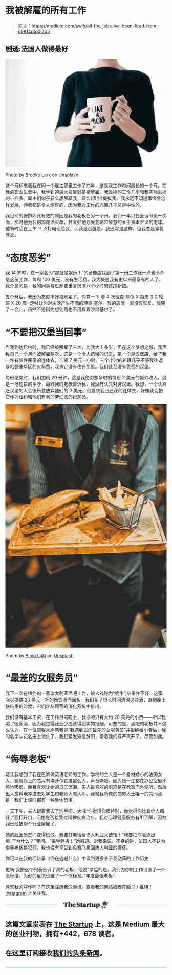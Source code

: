 # 我被解雇的所有工作

> 原文：<https://medium.com/swlh/all-the-jobs-ive-been-fired-from-c9814d5352db>

## 剧透:法国人做得最好

![](img/6ebf84737ab5bc5f566cab19cdb0de81.png)

Photo by [Brooke Lark](https://unsplash.com/@brookelark?utm_source=medium&utm_medium=referral) on [Unsplash](https://unsplash.com?utm_source=medium&utm_medium=referral)

这个月标志着我在同一个雇主那里工作了四年，这是我工作时间最长的一个月。在我的职业生涯中，我学到的最大技能就是被解雇。我丢掉的工作几乎和我实际丢掉的一样多。雇主们似乎要么想解雇我，要么(很少)提拔我。我永远不知道事情会怎样发展，两者都是令人惊讶的，因为我对工作的兴趣几乎总是中性的。

我目前的安排如此有效的原因是我的老板在另一个州。我们一年只在圣诞节见一次面，那时他为我的鸡尾酒买单，并友好地忍受我略带醉意的关于资本主义的咆哮。他有时会在上午 11 点打电话给我，问我是否醒着。我通常是这样，但我总是穿着睡衣。

# “态度恶劣”

我 14 岁时，在一家名为“那就是娱乐！”的音像店找到了第一份工作我一点也不介意这份工作，每周 100 美元，没有生活费，我大概是我有史以来最富有的人了。我介意的是，我的同事每班都要重复扮演八个小时的逃跑新娘。

五个月后，我因为态度不好被解雇了。你算一下:看 4 次理查·基尔 X 每周 3 次轮班 X 20 周=足够让你对生活产生不满的理查·基尔。我的态度一直没有恢复。我哭了一会儿，虽然不是因为想到再也不用看着沙鼠基尔了。

# “不要把汉堡当回事”

当我到达纽约时，我已经被解雇了三次，比我大十多岁，但在这个梦想之城，我声称自己一个月内被解雇两次，这是一个令人遗憾的记录。第一个是汉堡店，给了我一件有弹性腰带的连体衣，工资 7 美元一小时。三个小时的轮班几乎不够我往返曼哈顿豪华区的火车费，我肯定没有住在那里。我们甚至没有免费的汉堡。

每班结束时，我们加班 20 分钟，这是我绝对想争取的每班 2 美元的额外收入。这是一场短暂的争吵，最终我的老板告诉我，我没有认真对待汉堡。我想，一个认真吃汉堡的人会很乐意放弃他们的 2 美元。他要求我归还我的连体衣，好像我会把它作为纽约和他们有利的劳动法的纪念品。

![](img/129bbc4e7b669d35807cd8b52d3bb059.png)

Photo by [Bimo Luki](https://unsplash.com/@bimoluki02?utm_source=medium&utm_medium=referral) on [Unsplash](https://unsplash.com?utm_source=medium&utm_medium=referral)

# “最差的女服务员”

我下一次在纽约的一家澳大利亚酒吧工作，被人戏称为“奶牛”,结果并不好。这家店以提供 20 美元一杯的畅饮酒而闻名。我们花了很长时间清理这些酒，直到晚上快结束的时候，它们才从顾客的消化系统中排出。

我们没有基本工资，在工作日的晚上，我挣的只有大约 20 美元的小费——所以我喝了很多酒，因为我觉得我至少应该得到实物报酬。可悲的是，酒吧的老板并不这么认为。在一位顾客大声骂我是“我遇到过的最差的女服务员”并拒绝给小费后，我的名字从花名册上消失了，我赶紧发短信辞职，带着我的尊严离开了。尽管如此。

# “侮辱老板”

这让我想到了我在巴黎做英语老师的工作。学校的主人是一个身材矮小的法国女人，她肩膀上的芯片有埃菲尔铁塔那么大，声音嘶哑，因为她一生都在办公室里不停地吸烟，而且喜欢让她的员工流泪。夫人最喜欢的消遣是在教室门外偷听，然后出人意料地冲进去对学生和老师大喊大叫。我和我所教的商界人士唯一的共同点是，我们上课时都有一种集体恐惧。

一天下午，夫人跟着我去了洗手间，大喊“你觉得你很特别，你觉得你比其他人都好，”我打开门，问她是否接受过精神疾病治疗。我对心理健康服务有所了解，因为我已经被那个行业解雇了。

她的脸因愤怒而变得斑驳。我要打电话给澳大利亚大使馆！“我要把你驱逐出境，”“为什么？”我问。“侮辱老板！”她喊道。对我来说，不幸的是，法国人不认为侮辱老板是犯罪，我也没有享受到免费飞机回澳大利亚的奢侈。

你可以在我的回忆录《你在逃避什么》中读到更多关于我动荡的工作历史

更新:我把这个列表告诉了我的老板，他说“幸运的是，我们为你的工作设置了一个高标准，为你的反抗设置了一个低标准。”年度最佳老板！

喜欢我的写作吗？在这里注册我的简讯[，查看](https://clairejharris.us18.list-manage.com/subscribe?u=77065344b7808dbc4d5c11773&id=5ee9813168)[我的网站](https://www.clairejharris.com/)或者在[脸书](https://www.facebook.com/clairejharriswriter) / [推特](https://twitter.com/Claire_J_Harris) / [Instagram](https://www.instagram.com/clairejharris_writer/) 上关注我。

[![](img/308a8d84fb9b2fab43d66c117fcc4bb4.png)](https://medium.com/swlh)

## 这篇文章发表在 [The Startup](https://medium.com/swlh) 上，这是 Medium 最大的创业刊物，拥有+442，678 读者。

## 在这里订阅接收[我们的头条新闻](https://growthsupply.com/the-startup-newsletter/)。

[![](img/b0164736ea17a63403e660de5dedf91a.png)](https://medium.com/swlh)